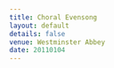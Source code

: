 ```yaml
---
title: Choral Evensong
layout: default
details: false
venue: Westminster Abbey
date: 20110104
---
```


